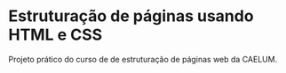 # Estruturação de páginas usando HTML e CSS

Projeto prático do curso de de estruturação de páginas web da CAELUM.
